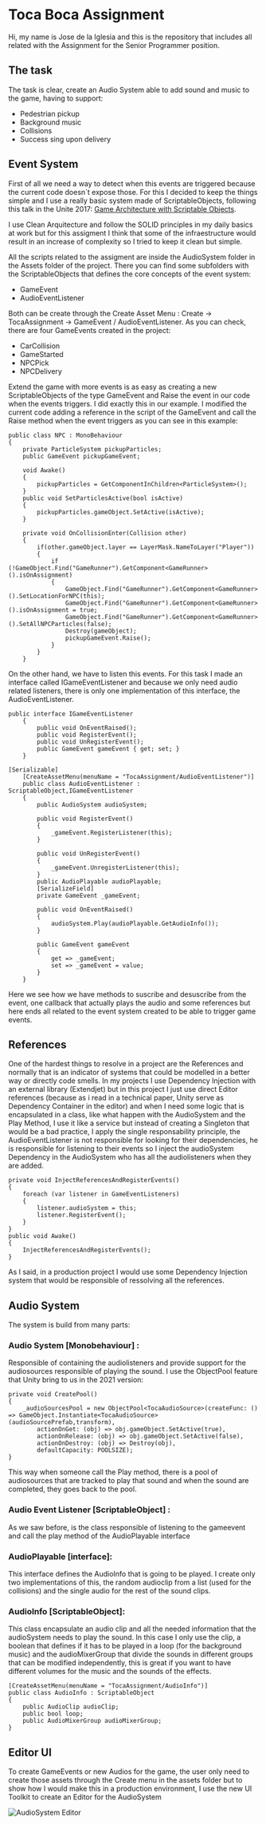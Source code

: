 
# Toca Boca Assignment

Hi, my name is Jose de la Iglesia and this is the repository that includes all related with the Assignment for the Senior Programmer position.

## The task
The task is clear, create an Audio System able to add sound and music to the game, having to support:
* Pedestrian pickup
* Background music
* Collisions
* Success sing upon delivery

## Event System
First of all we need a way to detect when this events are triggered because the current code doesn´t expose those. For this I decided to keep the things simple
and I use a really basic system made of ScriptableObjects, following this talk in the Unite 2017: [Game Architecture with Scriptable Objects](https://www.youtube.com/watch?v=raQ3iHhE_Kk&ab_channel=Unity).

I use Clean Arquitecture and follow the SOLID principles in my daily basics at work but for this assigment I think that some of the infraestructure would 
result in an increase of complexity so I tried to keep it clean but simple. 

All the scripts related to the assigment are inside the AudioSystem folder in the Assets folder of the project. There you can find some 
subfolders with the ScriptableObjects that defines the core concepts of the event system:
* GameEvent
* AudioEventListener

Both can be create through the Create Asset Menu : Create -> TocaAssignment -> GameEvent / AudioEventListener. As you can check, there are
four GameEvents created in the project:
* CarCollision
* GameStarted
* NPCPick
* NPCDelivery

Extend the game with more events is as easy as creating a new ScriptableObjects of the type GameEvent and Raise the event in our code
when the events triggers. I did exactly this in our example. I modified the current code adding a reference in the script of the GameEvent
and call the Raise method when the event triggers as you can see in this example:
```
public class NPC : MonoBehaviour
{
    private ParticleSystem pickupParticles;
    public GameEvent pickupGameEvent;

    void Awake()
    {
        pickupParticles = GetComponentInChildren<ParticleSystem>();
    }
    public void SetParticlesActive(bool isActive)
    {
        pickupParticles.gameObject.SetActive(isActive);
    }
    
    private void OnCollisionEnter(Collision other)
    {
        if(other.gameObject.layer == LayerMask.NameToLayer("Player"))
        {
            if (!GameObject.Find("GameRunner").GetComponent<GameRunner>().isOnAssignment)
            {
                GameObject.Find("GameRunner").GetComponent<GameRunner>().SetLocationForNPC(this);
                GameObject.Find("GameRunner").GetComponent<GameRunner>().isOnAssignment = true;
                GameObject.Find("GameRunner").GetComponent<GameRunner>().SetAllNPCParticles(false);
                Destroy(gameObject);
                pickupGameEvent.Raise();
            }
        }
    }
```

On the other hand, we have to listen this events. For this task I made an interface called IGameEventListener and because we only need
audio related listeners, there is only one implementation of this interface, the AudioEventListener.
```
public interface IGameEventListener
    {
        public void OnEventRaised();
        public void RegisterEvent();
        public void UnRegisterEvent();
        public GameEvent gameEvent { get; set; }
    }
```

```
[Serializable]
    [CreateAssetMenu(menuName = "TocaAssignment/AudioEventListener")]
    public class AudioEventListener : ScriptableObject,IGameEventListener
    {
        public AudioSystem audioSystem;
        
        public void RegisterEvent()
        {
            _gameEvent.RegisterListener(this);
        }

        public void UnRegisterEvent()
        {
            _gameEvent.UnregisterListener(this);
        }
        public AudioPlayable audioPlayable;
        [SerializeField]
        private GameEvent _gameEvent;

        public void OnEventRaised()
        {
            audioSystem.Play(audioPlayable.GetAudioInfo());
        }

        public GameEvent gameEvent
        {
            get => _gameEvent;
            set => _gameEvent = value;
        }
    }
```

Here we see how we have methods to suscribe and desuscribe from the event, one callback that actually plays the audio and some references but here ends all 
related to the event system created to be able to trigger game events.







## References
One of the hardest things to resolve in a project are the References and normally that is an indicator of systems that could be modelled
in a better way or directly code smells. In my projects I use Dependency Injection with an external library (Extendjet) but in this project
I just use direct Editor references (because as i read in a technical paper, Unity serve as Dependency Container in the editor) and
when I need some logic that is encapsulated in a class, like what happen with the AudioSystem and the Play Method, I use it like a service
but instead of creating a Singleton that would be a bad practice, I apply the single responsability principle, the AudioEventListener 
is not responsible for looking for their dependencies, he is responsible for listening to their events so I inject the audioSystem Dependency
in the AudioSystem who has all the audiolisteners when they are added.

```
private void InjectReferencesAndRegisterEvents()
{
    foreach (var listener in GameEventListeners)
    {
        listener.audioSystem = this;
        listener.RegisterEvent();
    }
}
public void Awake()
{
    InjectReferencesAndRegisterEvents();
}
```

As I said, in a production project I would use some Dependency Injection system that would be responsible of ressolving all the references.

## Audio System
The system is build from many parts:
### Audio System [Monobehaviour] : 
Responsible of containing the audiolisteners and provide support for the audiosources responsible of playing the sound.
I use the ObjectPool feature that Unity bring to us in the 2021 version:
```
private void CreatePool()
{
    _audioSourcesPool = new ObjectPool<TocaAudioSource>(createFunc: () => GameObject.Instantiate<TocaAudioSource>(audioSourcePrefab,transform), 
        actionOnGet: (obj) => obj.gameObject.SetActive(true), 
        actionOnRelease: (obj) => obj.gameObject.SetActive(false),
        actionOnDestroy: (obj) => Destroy(obj), 
        defaultCapacity: POOLSIZE);
}
```
 This way when someone call the Play method, there is a pool of audiosources that are tracked to play that sound and when the sound are 
 completed, they goes back to the pool.

 ### Audio Event Listener [ScriptableObject] : 
 As we saw before, is the class responsible of listening to the gameevent and call the play method of the AudioPlayable interface

 ### AudioPlayable [interface]:
This interface defines the AudioInfo that is going to be played. I create only two implementations of this, the random audioclip from a list (used for the collisions)
and the single audio for the rest of the sound clips.

### AudioInfo [ScriptableObject]:
This class encapsulate an audio clip and all the needed information that the audioSystem needs to play the sound. In this case I only 
use the clip, a boolean that defines if it has to be played in a loop (for the background music) and the audioMixerGroup that divide
the sounds in different groups that can be modified independently, this is great if you want to have different volumes for the music
and the sounds of the effects.
```
[CreateAssetMenu(menuName = "TocaAssignment/AudioInfo")]
public class AudioInfo : ScriptableObject
{
    public AudioClip audioClip;
    public bool loop;
    public AudioMixerGroup audioMixerGroup;
}
```

## Editor UI
To create GameEvents or new Audios for the game, the user only need to create those assets through the Create menu in the assets
folder but to show how I would make this in a production environment, I use the new UI Toolkit to create an Editor for the AudioSystem

![AudioSystem Editor](https://github.com/ph0b0ss/TocaAssignment/blob/main/audioSystem.PNG)